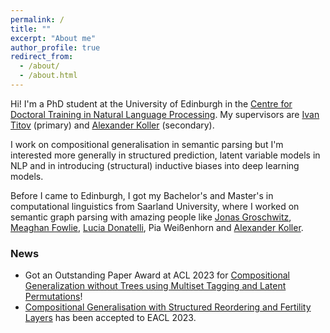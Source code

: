 ```yaml
---
permalink: /
title: ""
excerpt: "About me"
author_profile: true
redirect_from: 
  - /about/
  - /about.html
---
```


Hi! I'm a PhD student at the University of Edinburgh in the <a href="https://nlp-cdt.ac.uk/" target="_blank">Centre for Doctoral Training in Natural Language Processing</a>. My supervisors are <a href="http://ivan-titov.org" target="_blank">Ivan Titov</a> (primary) and <a href="http://www.coli.uni-saarland.de/~koller/" target="_blank">Alexander Koller</a> (secondary).

I work on compositional generalisation in semantic parsing but I'm interested more generally in structured prediction, latent variable models in NLP and in introducing (structural) inductive biases into deep learning models.

Before I came to Edinburgh, I got my Bachelor's and Master's in computational linguistics from Saarland University, where I worked on semantic graph parsing with amazing people like <a href="https://jgroschwitz.github.io/" target="_blank">Jonas Groschwitz</a>, <a href="https://meaghanfowlie.eu.pythonanywhere.com/" target="_blank">Meaghan Fowlie</a>, <a href="http://luciadonatelli.georgetown.domains/" target="_blank">Lucia Donatelli</a>, Pia Weißenhorn and  <a href="http://www.coli.uni-saarland.de/~koller/" target="_blank">Alexander Koller</a>.


### News
- Got an Outstanding Paper Award at ACL 2023 for <a href="https://aclanthology.org/2023.acl-long.810/"> Compositional Generalization without Trees using Multiset Tagging and Latent Permutations</a>!
- <a href="https://aclanthology.org/2023.eacl-main.159/"> Compositional Generalisation with Structured Reordering and Fertility Layers</a> has been accepted to EACL 2023.
